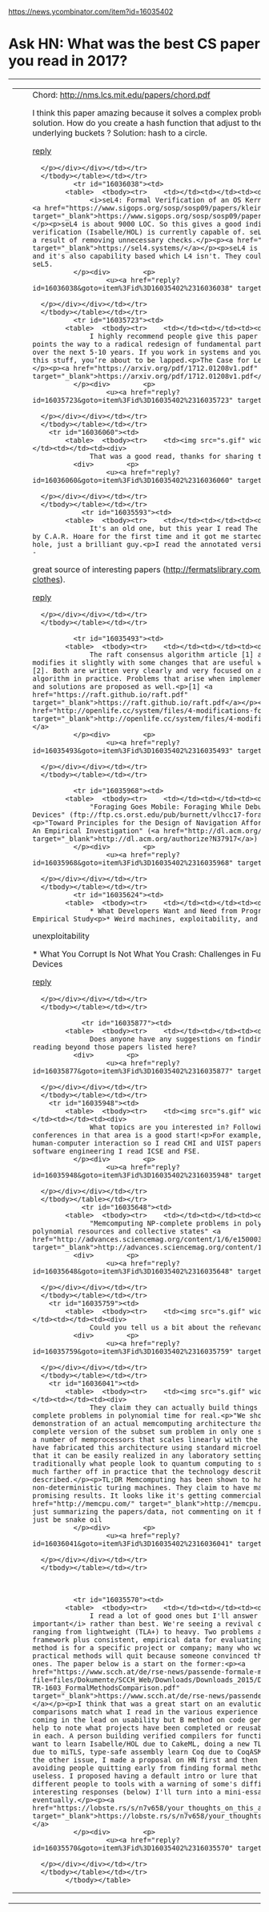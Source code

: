 <a href="https://news.ycombinator.com/item?id=16035402">https://news.ycombinator.com/item?id=16035402</a><div id="articleHeader"><h1>Ask HN: What was the best CS paper you read in 2017?</h1></div>
        
<table>
            <tbody><tr id="16036077"><td>
            <table>  <tbody><tr>    <td></td><td></td><td><div>
                  Chord: <a href="http://nms.lcs.mit.edu/papers/chord.pdf" target="_blank">http://nms.lcs.mit.edu/papers/chord.pdf</a><p>I think this paper amazing because it solves a complex problem with a simple solution. How do you create a hash function that adjust to the varying number of underlying buckets ? Solution: hash to a circle.
              </p><div>        <p>
                      <u><a href="reply?id=16036077&goto=item%3Fid%3D16035402%2316036077" target="_blank">reply</a></u>
                  
      </p></div></div></td></tr>
      </tbody></table></td></tr>
              <tr id="16036038"><td>
            <table>  <tbody><tr>    <td></td><td></td><td><div>
                  <i>seL4: Formal Verification of an OS Kernel</i> (from 2009).<p><a href="https://www.sigops.org/sosp/sosp09/papers/klein-sosp09.pdf" target="_blank">https://www.sigops.org/sosp/sosp09/papers/klein-sosp09.pdf</a></p><p>seL4 is about 9000 LOC. So this gives a good indication of what formal verification (Isabelle/HOL) is currently capable of. seL4 is also quite fast as a result of removing unnecessary checks.</p><p><a href="https://sel4.systems/" target="_blank">https://sel4.systems/</a></p><p>seL4 is a lot smaller than L4 and it's also capability based which L4 isn't. They could have called it L5 or seL5.
              </p><div>        <p>
                      <u><a href="reply?id=16036038&goto=item%3Fid%3D16035402%2316036038" target="_blank">reply</a></u>
                  
      </p></div></div></td></tr>
      </tbody></table></td></tr>
              <tr id="16035723"><td>
            <table>  <tbody><tr>    <td></td><td></td><td><div>
                  I highly recommend people give this paper a read. I think it points the way to a radical redesign of fundamental parts of the system stack over the next 5-10 years. If you work in systems and you aren’t thinking about this stuff, you’re about to be lapped.<p>The Case for Learned Index Structures:</p><p><a href="https://arxiv.org/pdf/1712.01208v1.pdf" target="_blank">https://arxiv.org/pdf/1712.01208v1.pdf</a>
              </p><div>        <p>
                      <u><a href="reply?id=16035723&goto=item%3Fid%3D16035402%2316035723" target="_blank">reply</a></u>
                  
      </p></div></div></td></tr>
      </tbody></table></td></tr>
        <tr id="16036060"><td>
            <table>  <tbody><tr>    <td><img src="s.gif" width="40" height="1" /></td><td></td><td><div>
                  That was a good read, thanks for sharing this.
              <div>        <p>
                      <u><a href="reply?id=16036060&goto=item%3Fid%3D16035402%2316036060" target="_blank">reply</a></u>
                  
      </p></div></div></td></tr>
      </tbody></table></td></tr>
                <tr id="16035593"><td>
            <table>  <tbody><tr>    <td></td><td></td><td><div>
                  It's an old one, but this year I read The Emperor's Old Clothes by C.A.R. Hoare for the first time and it got me started in a Hoare rabbit hole, just a brilliant guy.<p>I read the annotated version on Fermat's Library -
 great source of interesting papers (<a href="http://fermatslibrary.com/s/the-emperors-old-clothes" target="_blank">http://fermatslibrary.com/s/the-emperors-old-clothes</a>).
              </p><div>        <p>
                      <u><a href="reply?id=16035593&goto=item%3Fid%3D16035402%2316035593" target="_blank">reply</a></u>
                  
      </p></div></div></td></tr>
      </tbody></table></td></tr>
              
              <tr id="16035493"><td>
            <table>  <tbody><tr>    <td></td><td></td><td><div>
                  The raft consensus algorithm article [1] and the follow up that modifies it slightly with some changes that are useful when implementing it [2]. Both are written very clearly and very focused on actually using the algorithm in practice. Problems that arise when implementing it are discussed and solutions are proposed as well.<p>[1] <a href="https://raft.github.io/raft.pdf" target="_blank">https://raft.github.io/raft.pdf</a></p><p>[2] <a href="http://openlife.cc/system/files/4-modifications-for-Raft-consensus.pdf" target="_blank">http://openlife.cc/system/files/4-modifications-for-Raft-con...</a>
              </p><div>        <p>
                      <u><a href="reply?id=16035493&goto=item%3Fid%3D16035402%2316035493" target="_blank">reply</a></u>
                  
      </p></div></div></td></tr>
      </tbody></table></td></tr>
              
              <tr id="16035968"><td>
            <table>  <tbody><tr>    <td></td><td></td><td><div>
                  "Foraging Goes Mobile: Foraging While Debugging on Mobile Devices" (ftp://ftp.cs.orst.edu/pub/burnett/vlhcc17-foraging-mobile.pdf)<p>"Toward Principles for the Design of Navigation Affordances in Code Editors: An Empirical Investigation" (<a href="http://dl.acm.org/authorize?N37917" target="_blank">http://dl.acm.org/authorize?N37917</a>)
              </p><div>        <p>
                      <u><a href="reply?id=16035968&goto=item%3Fid%3D16035402%2316035968" target="_blank">reply</a></u>
                  
      </p></div></div></td></tr>
      </tbody></table></td></tr>
              <tr id="16035624"><td>
            <table>  <tbody><tr>    <td></td><td></td><td><div>
                  * What Developers Want and Need from Program Analysis - An Empirical Study<p>* Weird machines, exploitability, and provable
unexploitability</p><p>* What You Corrupt Is Not What You Crash:
Challenges in Fuzzing Embedded Devices
              </p><div>        <p>
                      <u><a href="reply?id=16035624&goto=item%3Fid%3D16035402%2316035624" target="_blank">reply</a></u>
                  
      </p></div></div></td></tr>
      </tbody></table></td></tr>
        
                <tr id="16035877"><td>
            <table>  <tbody><tr>    <td></td><td></td><td><div>
                  Does anyone have any suggestions on finding CS papers worth reading beyond those papers listed here?
              <div>        <p>
                      <u><a href="reply?id=16035877&goto=item%3Fid%3D16035402%2316035877" target="_blank">reply</a></u>
                  
      </p></div></div></td></tr>
      </tbody></table></td></tr>
        <tr id="16035948"><td>
            <table>  <tbody><tr>    <td><img src="s.gif" width="40" height="1" /></td><td></td><td><div>
                  What topics are you interested in? Following the top ACM and IEEE conferences in that area is a good start!<p>For example, I'm interested in human-computer interaction so I read CHI and UIST papers each year, and for software engineering I read ICSE and FSE.
              </p><div>        <p>
                      <u><a href="reply?id=16035948&goto=item%3Fid%3D16035402%2316035948" target="_blank">reply</a></u>
                  
      </p></div></div></td></tr>
      </tbody></table></td></tr>
                <tr id="16035648"><td>
            <table>  <tbody><tr>    <td></td><td></td><td><div>
                  "Memcomputing NP-complete problems in polynomial time using polynomial resources and collective states" <a href="http://advances.sciencemag.org/content/1/6/e1500031.full" target="_blank">http://advances.sciencemag.org/content/1/6/e1500031.full</a>
              <div>        <p>
                      <u><a href="reply?id=16035648&goto=item%3Fid%3D16035402%2316035648" target="_blank">reply</a></u>
                  
      </p></div></div></td></tr>
      </tbody></table></td></tr>
        <tr id="16035759"><td>
            <table>  <tbody><tr>    <td><img src="s.gif" width="40" height="1" /></td><td></td><td><div>
                  Could you tell us a bit about the reñevance of this work?
              <div>        <p>
                      <u><a href="reply?id=16035759&goto=item%3Fid%3D16035402%2316035759" target="_blank">reply</a></u>
                  
      </p></div></div></td></tr>
      </tbody></table></td></tr>
        <tr id="16036041"><td>
            <table>  <tbody><tr>    <td><img src="s.gif" width="80" height="1" /></td><td></td><td><div>
                  They claim they can actually build things that compute np-complete problems in polynomial time for real.<p>"We show an experimental demonstration of an actual memcomputing architecture that solves the NP-complete version of the subset sum problem in only one step and is composed of a number of memprocessors that scales linearly with the size of the problem. We have fabricated this architecture using standard microelectronic technology so that it can be easily realized in any laboratory setting"</p><p>This is traditionally what people look to quantum computing to solve, but that seems much farther off in practice that the technology described here, at least, as described.</p><p>TL;DR Memcomputing has been shown to have the same power as non-deterministic turing machines. They claim to have made some real ones with promising results. It looks like it's getting commercialized over at <a href="http://memcpu.com/" target="_blank">http://memcpu.com/</a>.</p><p>I'm just summarizing the papers/data, not commenting on it for real, it could all just be snake oil
              </p><div>        <p>
                      <u><a href="reply?id=16036041&goto=item%3Fid%3D16035402%2316036041" target="_blank">reply</a></u>
                  
      </p></div></div></td></tr>
      </tbody></table></td></tr>
                  
              
              
              <tr id="16035570"><td>
            <table>  <tbody><tr>    <td></td><td></td><td><div>
                  I read a lot of good ones but I'll answer what was <i>most important</i> rather than best. We're seeing a revival of formal methods ranging from lightweight (TLA+) to heavy. Two problems are in my sight: lack of framework plus consistent, empirical data for evaluating how suitable a given method is for a specific project or company; many who would use lightweight or practical methods will quit because someone convinced them to start with heavy ones. The paper below is a start on the former:<p><a href="https://www.scch.at/de/rse-news/passende-formale-methon?file=files/Dokumente/SCCH_Web/Downloads/Downloads_2015/DownloadBilder/Neu_SCCH-TR-1603_FormalMethodsComparison.pdf" target="_blank">https://www.scch.at/de/rse-news/passende-formale-methon?file...</a></p><p>I think that was a great start on an evalution criteria because its comparisons match what I read in the various experience reports. ASM's and TLA+ coming in the lead on usability but B method on code generation. It will also help to note what projects have been completed or reusable libraries available in each. A person building verified compilers for functional languages might want to learn Isabelle/HOL due to CakeML, doing a new TLS extension learn F* due to miTLS, type-safe assembly learn Coq due to CoqASM, and so on.</p><p>For the other issue, I made a proposal on HN first and then on Lobste.rs about avoiding people quitting early from finding formal methods too overwhelming or useless. I proposed having a default intro or lure that matched the goals of different people to tools with a warning of some's difficulty. It got some interesting responses (below) I'll turn into a mini-essay with links eventually.</p><p><a href="https://lobste.rs/s/n7v658/your_thoughts_on_this_advice_those" target="_blank">https://lobste.rs/s/n7v658/your_thoughts_on_this_advice_thos...</a>
              </p><div>        <p>
                      <u><a href="reply?id=16035570&goto=item%3Fid%3D16035402%2316035570" target="_blank">reply</a></u>
                  
      </p></div></div></td></tr>
      </tbody></table></td></tr>
            </tbody></table>
  